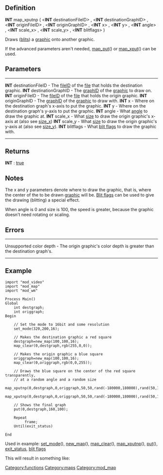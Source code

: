 Definition
----------

**INT** map\_xputnp ( &lt;**INT** destinationFileID&gt; , &lt;**INT**
destinationGraphID&gt; , &lt;**INT** originFileID&gt; , &lt;**INT**
originGraphID&gt; , &lt;**INT** x&gt; , &lt;**INT** y&gt; , &lt;**INT**
angle&gt; , &lt;**INT** scale\_x&gt; , &lt;**INT** scale\_y&gt; ,
&lt;**INT** blitflags&gt; )

Draws ([blits](blit "wikilink")) a [graphic](graphic "wikilink") onto
another graphic.

If the advanced parameters aren't needed,
[map\_put](map_put "wikilink")() or [map\_xput](map_xput "wikilink")()
can be used.

Parameters
----------

  ---------------------------- ----------------------------------------------------------------------------------------------------------------
  **INT** destinationFileID    - The [fileID](fileID "wikilink") of the [file](file "wikilink") that holds the destination graphic.
  **INT** destinationGraphID   - The [graphID](graphID "wikilink") of the [graphic](graphic "wikilink") to draw on.
  **INT** originFileID         - The [fileID](fileID "wikilink") of the [file](file "wikilink") that holds the origin graphic.
  **INT** originGraphID        - The [graphID](graphID "wikilink") of the [graphic](graphic "wikilink") to draw with.
  **INT** x                    - Where on the destination graph's x-axis to put the graphic.
  **INT** y                    - Where on the destination graph's y-axis to put the graphic.
  **INT** angle                - What [angle](angle "wikilink") to draw the graphic at.
  **INT** scale\_x             - What [size](size "wikilink") to draw the origin graphic's x-axis at (also see [size\_x](size_x "wikilink"))
  **INT** scale\_y             - What [size](size "wikilink") to draw the origin graphic's y-axis at (also see [size\_y](size_y "wikilink")).
  **INT** blitflags            - What [blit flags](blit_flags "wikilink") to draw the graphic with.
  ---------------------------- ----------------------------------------------------------------------------------------------------------------

Returns
-------

**INT** : [true](true "wikilink")

Notes
-----

The x and y parameters denote where to draw the graphic, that is, where
the center of the to be drawn [graphic](graphic "wikilink") will be.
[Blit flags](Blit_flags "wikilink") can be used to give the drawing
(blitting) a special effect.

When angle is 0 and size is 100, the speed is greater, because the
graphic doesn't need rotating or scaling.

Errors
------

  ------------------------- -----------------------------------------------------------------------------
  Unsupported color depth   - The origin graphic's color depth is greater than the destination graph's.
  ------------------------- -----------------------------------------------------------------------------

Example
-------

    import "mod_video"
    import "mod_map"
    import "mod_wm"

    Process Main()
    Global
        int destgraph;
        int origgraph;
    Begin

        // Set the mode to 16bit and some resolution
        set_mode(320,200,16);

        // Makes the destination graphic a red square
        destgraph=new_map(100,100,16);
        map_clear(0,destgraph,rgb(255,0,0));

        // Makes the origin graphic a blue square
        origgraph=new_map(100,100,16);
        map_clear(0,origgraph,rgb(0,0,255));

        // Draws the blue square on the center of the red square transparently,
        // at a random angle and a random size
        map_xputnp(0,destgraph,0,origgraph,50,50,rand(-180000,180000),rand(50,150),rand(50,150),4);
        map_xputnp(0,destgraph,0,origgraph,50,50,rand(-180000,180000),rand(50,150),rand(50,150),4);

        // Shows the final graph
        put(0,destgraph,160,100);

        Repeat
             frame;
        Until(exit_status)

    End

Used in example: [set\_mode](set_mode "wikilink")(),
[new\_map](new_map "wikilink")(), [map\_clear](map_clear "wikilink")(),
[map\_xputnp](map_xputnp "wikilink")(), [put](put "wikilink")(),
[exit\_status](exit_status "wikilink"), [blit
flags](blit_flags "wikilink")

This will result in something like:

<Category:functions> <Category:maps> <Category:mod_map>
